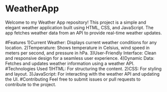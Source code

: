 # WeatherApp
Welcome to my Weather App repository! This project is a simple and elegant weather application built using HTML, CSS, and JavaScript. The app fetches weather data from an API to provide real-time weather updates.

#Features
1)Current Weather: Displays current weather conditions for any location.
2)Temperature: Shows temperature in Celsius, wind speed in meters per second, and pressure in hPa.
3)User-Friendly Interface: Clean and responsive design for a seamless user experience.
4)Dynamic Data: Fetches and updates weather information using a weather API.
#Technologies Used
1)HTML: For structuring the content.
2)CSS: For styling and layout.
3)JavaScript: For interacting with the weather API and updating the UI.
#Contributing
Feel free to submit issues or pull requests to contribute to the project.
